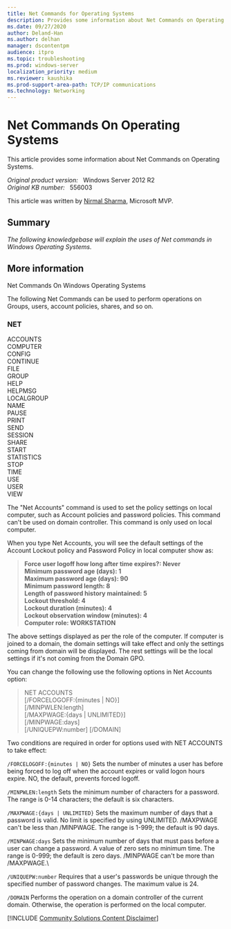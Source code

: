 ```yaml
---
title: Net Commands for Operating Systems
description: Provides some information about Net Commands on Operating Systems.
ms.date: 09/27/2020
author: Deland-Han
ms.author: delhan 
manager: dscontentpm
audience: itpro
ms.topic: troubleshooting
ms.prod: windows-server
localization_priority: medium
ms.reviewer: kaushika
ms.prod-support-area-path: TCP/IP communications
ms.technology: Networking
---
```

# Net Commands On Operating Systems

This article provides some information about Net Commands on Operating Systems.

_Original product version:_ &nbsp; Windows Server 2012 R2  
_Original KB number:_ &nbsp; 556003

This article was written by [Nirmal Sharma](https://mvp.microsoft.com/en-US/PublicProfile/33635?fullName=Nirmal%20K%20Sharma%20%28Ratawa%29), Microsoft MVP.

## Summary

*The following knowledgebase will explain the uses of Net commands in Windows Operating Systems.*  

## More information

Net Commands On Windows Operating Systems

The following Net Commands can be used to perform operations on Groups, users, account policies, shares, and so on.

### NET  

ACCOUNTS  
COMPUTER  
CONFIG  
CONTINUE  
FILE  
GROUP  
HELP  
HELPMSG  
LOCALGROUP  
NAME  
PAUSE  
PRINT  
SEND  
SESSION  
SHARE  
START  
STATISTICS  
STOP  
TIME  
USE  
USER  
VIEW  

The "Net Accounts" command is used to set the policy settings on local computer, such as Account policies and password policies. This command can't be used on domain controller. This command is only used on local computer.

When you type Net Accounts, you will see the default settings of the Account Lockout policy and Password Policy in local computer show as:

>**Force user logoff how long after time expires?: Never**  
 **Minimum password age (days): 1**  
 **Maximum password age (days): 90**  
 **Minimum password length: 8**  
 **Length of password history maintained: 5**  
 **Lockout threshold: 4**  
 **Lockout duration (minutes): 4**  
 **Lockout observation window (minutes): 4**  
 **Computer role: WORKSTATION**  

The above settings displayed as per the role of the computer. If computer is joined to a domain, the domain settings will take effect and only the settings coming from domain will be displayed. The rest settings will be the local settings if it's not coming from the Domain GPO.

You can change the following use the following options in Net Accounts option:

>NET ACCOUNTS  
 [/FORCELOGOFF:{minutes | NO}]  
 [/MINPWLEN:length]  
 [/MAXPWAGE:{days | UNLIMITED}]  
 [/MINPWAGE:days]  
 [/UNIQUEPW:number] [/DOMAIN]

Two conditions are required in order for options used with
NET ACCOUNTS to take effect:

`/FORCELOGOFF:{minutes | NO}` Sets the number of minutes a user has before being forced to log off when the account expires or valid logon hours expire. NO, the default, prevents forced logoff.

`/MINPWLEN:length` Sets the minimum number of characters for a password. The range is 0-14 characters; the default is six characters.

`/MAXPWAGE:{days | UNLIMITED}` Sets the maximum number of days that a
password is valid. No limit is specified by using UNLIMITED. /MAXPWAGE can't be less than /MINPWAGE. The range is 1-999; the default is 90 days.

`/MINPWAGE:days` Sets the minimum number of days that must pass before a user can change a password. A value of zero sets no minimum time. The range is 0-999; the default is zero days. /MINPWAGE can't be more than /MAXPWAGE.\

`/UNIQUEPW:number` Requires that a user's passwords be unique through the specified number of password changes. The maximum value is 24.

`/DOMAIN` Performs the operation on a domain controller of the current domain. Otherwise, the operation is performed on the local computer.

[!INCLUDE [Community Solutions Content Disclaimer](../../includes/community-solutions-content-disclaimer.md)]